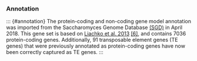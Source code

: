 ### Annotation

::: {#annotation}
The protein-coding and non-coding gene model annotation was imported
from the Saccharomyces Genome Database
[(SGD)](http://www.yeastgenome.org/) in April 2018. This gene set is
based on [Liachko et al.
2013](https://www.ncbi.nlm.nih.gov/pubmed/23241746)
[\[6\]](https://www.ncbi.nlm.nih.gov/pubmed/23241746), and contains 7036
protein-coding genes. Additionally, 91 transposable element genes (TE
genes) that were previously annotated as protein-coding genes have now
been correctly captured as TE genes.
:::

### 
